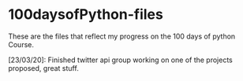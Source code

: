 # 100daysofPython-files
These are the files that reflect my progress on the 100 days of python Course.

[23/03/20]: Finished twitter api group working on one of the projects proposed, great stuff.
